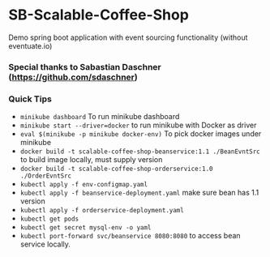 # SB-Scalable-Coffee-Shop

Demo spring boot application with event sourcing functionality (without eventuate.io) 

### Special thanks to Sabastian Daschner (https://github.com/sdaschner)

### Quick Tips

- `minikube dashboard` To run minikube dashboard
- `minikube start --driver=docker` to run minikube with Docker as driver
- `eval $(minikube -p minikube docker-env)` To pick docker images under minikube
- `docker build -t scalable-coffee-shop-beanservice:1.1 ./BeanEvntSrc` to build image locally, must supply version
- `docker build -t scalable-coffee-shop-orderservice:1.0 ./OrderEvntSrc`
- `kubectl apply -f env-configmap.yaml`
- `kubectl apply -f beanservice-deployment.yaml` make sure bean has 1.1 version
- `kubectl apply -f orderservice-deployment.yaml`
- `kubectl get pods`
- `kubectl get secret mysql-env -o yaml`
- `kubectl port-forward svc/beanservice 8080:8080` to access bean service locally.
